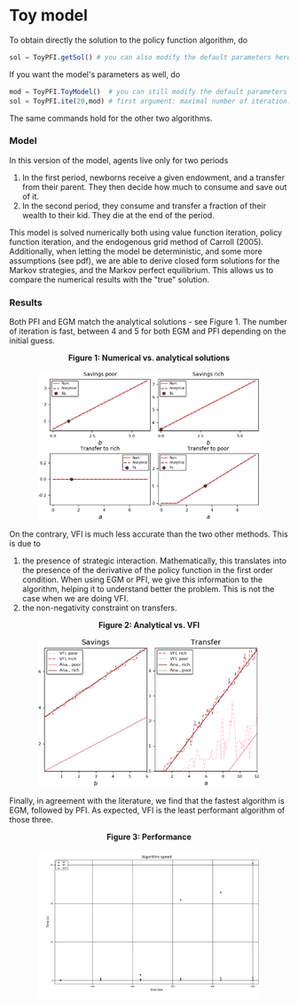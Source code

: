 # Toy model

To obtain directly the solution to the policy function algorithm, do

```julia
sol = ToyPFI.getSol() # you can also modify the default parameters here
```

If you want the model's parameters as well, do

```julia
mod = ToyPFI.ToyModel()  # you can still modify the default parameters here
sol = ToyPFI.ite(20,mod) # first argument: maximal number of iteration.
```

The same commands hold for the other two algorithms.

### Model

In this version of the model, agents live only for two periods

  1. In the first period, newborns receive a given endowment, and a transfer from their parent.
  They then decide how much to consume and save out of it.
  2. In the second period, they consume and transfer a fraction of their wealth to their kid. They die at
  the end of the period.

This model is solved numerically both using value function iteration, policy function iteration, and the endogenous grid method of Carroll (2005). Additionally, when letting the model be deterministic, and some more assumptions (see pdf), we are able to derive closed form solutions for the Markov strategies, and the Markov perfect equilibrium. This allows us to compare the numerical results with the "true" solution.

### Results

Both PFI and EGM match the analytical solutions - see Figure 1. The number of iteration is fast, between 4 and 5 for both EGM and PFI depending on the initial guess.

<p align="center">
  <b>Figure 1: Numerical vs. analytical solutions</b>
  <br><br>
  <img src="https://github.com/HugoLhuillier/NumMethods/blob/master/figures/ToyModel/num_vs_analytical.png" alt="Numerical vs. analytical" style="width: 400px;"/>
</p>

On the contrary, VFI is much less accurate than the two other methods. This is due to

1. the presence of strategic interaction. Mathematically, this translates into the presence of the derivative of the policy function in the first order condition. When using EGM or PFI, we give this information to the algorithm, helping it to understand better the problem.  This is not the case when we are doing VFI.
1. the non-negativity constraint on transfers.

<p align="center">
  <b> Figure 2: Analytical vs. VFI </b>
  <br><br>
  <img src="https://github.com/HugoLhuillier/NumMethods/blob/master/figures/ToyModel/ana_vs_vfi.png" alt="Numerical vs. analytical" style="width: 400px;"/>
</p>

Finally, in agreement with the literature, we find that the fastest algorithm is EGM, followed by PFI. As expected, VFI is the least performant algorithm of those three.

<p align="center">
  <b>Figure 3: Performance</b>
  <br><br>
  <img src="https://github.com/HugoLhuillier/NumMethods/blob/master/figures/ToyModel/algo_perf.png" alt="Algo performance" style="width: 400px;"/>
</p>
